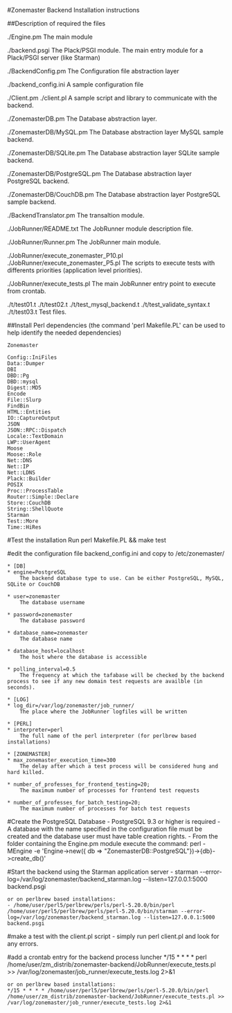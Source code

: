 #Zonemaster Backend Installation instructions

##Description of required the files

./Engine.pm
	The main module

./backend.psgi
	The Plack/PSGI module. The main entry module for a Plack/PSGI server (like Starman)

./BackendConfig.pm
	The Configuration file abstraction layer

./backend_config.ini
	A sample configuration file

./Client.pm
./client.pl
	A sample script and library to communicate with the backend.

./ZonemasterDB.pm
	The Database abstraction layer.

./ZonemasterDB/MySQL.pm
	The Database abstraction layer MySQL sample backend.

./ZonemasterDB/SQLite.pm
	The Database abstraction layer SQLite sample backend.

./ZonemasterDB/PostgreSQL.pm
	The Database abstraction layer PostgreSQL backend.

./ZonemasterDB/CouchDB.pm
	The Database abstraction layer PostgreSQL sample backend.

./BackendTranslator.pm
	The transaltion module.

./JobRunner/README.txt
	The JobRunner module description file.

./JobRunner/Runner.pm
	The JobRunner main module.

./JobRunner/execute_zonemaster_P10.pl
./JobRunner/execute_zonemaster_P5.pl
	The scripts to execute tests with differents priorities (application level priorities).

./JobRunner/execute_tests.pl
	The main JobRunner entry point to execute from crontab.

./t/test01.t
./t/test02.t
./t/test_mysql_backend.t
./t/test_validate_syntax.t
./t/test03.t
	Test files.

##Install Perl dependencies
	(the command 'perl Makefile.PL' can be used to help identify the needed dependencies)

	Zonemaster

	Config::IniFiles
	Data::Dumper
	DBI
	DBD::Pg
	DBD::mysql
	Digest::MD5
	Encode
	File::Slurp
	FindBin
	HTML::Entities
	IO::CaptureOutput
	JSON
	JSON::RPC::Dispatch
	Locale::TextDomain
	LWP::UserAgent
	Moose
	Moose::Role
	Net::DNS
	Net::IP
	Net::LDNS
	Plack::Builder
	POSIX
	Proc::ProcessTable
	Router::Simple::Declare
	Store::CouchDB
	String::ShellQuote
	Starman
	Test::More
	Time::HiRes
	
#Test the installation 
	Run perl Makefile.PL && make test

#edit the configuration file backend_config.ini and copy to /etc/zonemaster/

	* [DB]
	* engine=PostgreSQL
		The backend database type to use. Can be either PostgreSQL, MySQL, SQLite or CouchDB

	* user=zonemaster
		The database username
		
	* password=zonemaster
		The database password
		
	* database_name=zonemaster
		The database name
		
	* database_host=localhost
		The host where the database is accessible
		
	* polling_interval=0.5
		The frequency at which the tafabase will be checked by the backend process to see if any new domain test requests are availble (in seconds).

	* [LOG]
	* log_dir=/var/log/zonemaster/job_runner/
		The place where the JobRunner logfiles will be written

	* [PERL]
	* interpreter=perl
		The full name of the perl interpreter (for perlbrew based installations)

	* [ZONEMASTER]
	* max_zonemaster_execution_time=300
		The delay after which a test process will be considered hung and hard killed.
		
	* number_of_professes_for_frontend_testing=20;
		The maximum number of processes for frontend test requests
		
	* number_of_professes_for_batch_testing=20;
		The maximum number of processes for batch test requests

#Create the PostgreSQL Database
	- PostgreSQL 9.3 or higher is required
	- A database with the name specified in the configuration file must be created and the database user must have table creation rights.
	- From the folder containing the Engine.pm module execute the command: perl -MEngine -e 'Engine->new({ db => "ZonemasterDB::PostgreSQL"})->{db}->create_db()'
	
#Start the backend using the Starman application server
	- starman --error-log=/var/log/zonemaster/backend_starman.log --listen=127.0.0.1:5000 backend.psgi
	
	or on perlbrew based installations:
	- /home/user/perl5/perlbrew/perls/perl-5.20.0/bin/perl /home/user/perl5/perlbrew/perls/perl-5.20.0/bin/starman --error-log=/var/log/zonemaster/backend_starman.log --listen=127.0.0.1:5000 backend.psgi
	
#make a test with the client.pl script
	- simply run perl client.pl and look for any errors.
	
#add a crontab entry for the backend process luncher
	*/15 * * * * perl /home/user/zm_distrib/zonemaster-backend/JobRunner/execute_tests.pl >> /var/log/zonemaster/job_runner/execute_tests.log 2>&1

	or on perlbrew based installations:
	*/15 * * * * /home/user/perl5/perlbrew/perls/perl-5.20.0/bin/perl /home/user/zm_distrib/zonemaster-backend/JobRunner/execute_tests.pl >> /var/log/zonemaster/job_runner/execute_tests.log 2>&1
	